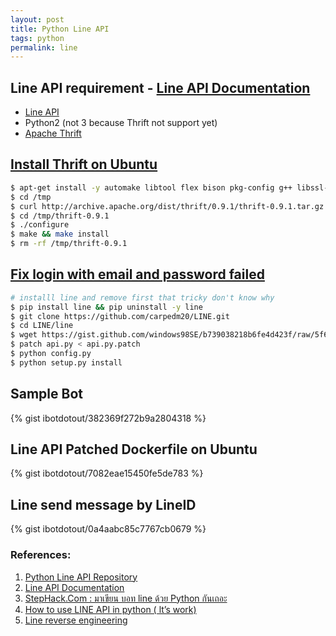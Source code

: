```yaml
---
layout: post
title: Python Line API
tags: python
permalink: line
---
```


## Line API requirement - [Line API Documentation](http://carpedm20.github.io/line/)

* [Line API](https://github.com/carpedm20/LINE)
* Python2 (not 3 because Thrift not support yet)
* [Apache Thrift](https://thrift.apache.org)


## [Install Thrift on Ubuntu](http://www.saltycrane.com/blog/2011/06/install-thrift-ubuntu-1010-maverick)

```sh
$ apt-get install -y automake libtool flex bison pkg-config g++ libssl-dev make libqt4-dev git debhelper cmake
$ cd /tmp
$ curl http://archive.apache.org/dist/thrift/0.9.1/thrift-0.9.1.tar.gz | tar zx
$ cd /tmp/thrift-0.9.1
$ ./configure
$ make && make install
$ rm -rf /tmp/thrift-0.9.1
```

## [Fix login with email and password failed](https://www.youtube.com/watch?v=vaB1ZzV7UxY)

```sh
# installl line and remove first that tricky don't know why
$ pip install line && pip uninstall -y line
$ git clone https://github.com/carpedm20/LINE.git
$ cd LINE/line
$ wget https://gist.github.com/windows98SE/b739038218b6fe4d423f/raw/5f68cf3d9a2a88576b739810a6bd6fcaa0c5e940/api.py.patch
$ patch api.py < api.py.patch
$ python config.py
$ python setup.py install
```

## Sample Bot

{% gist ibotdotout/382369f272b9a2804318 %}

## Line API Patched Dockerfile on Ubuntu

{% gist ibotdotout/7082eae15450fe5de783 %}

## Line send message by LineID

{% gist ibotdotout/0a4aabc85c7767cb0679 %}


### References:
1. [Python Line API Repository](https://github.com/carpedm20/LINE)
2. [Line API Documentation](http://carpedm20.github.io/line/)
3. [StepHack.Com : มาเขียน บอท line ด้วย Python กันเถอะ](https://www.youtube.com/playlist?list=PLv55tReH1ENzu9z5oaU46VNtU0G9wESTH)
4. [How to use LINE API in python ( lt’s work)](http://dev-program.com/how-to-use-line-api-in-python-lts-work/)
5. [Line reverse engineering](http://carpedm20.blogspot.kr/2013/09/line-reverse-engineering.html)
